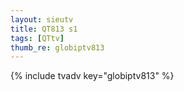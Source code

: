 ```yaml
--- 
layout: sieutv
title: QT813 s1
tags: [QTtv]
thumb_re: globiptv813
---
```

{% include tvadv key="globiptv813" %} 
